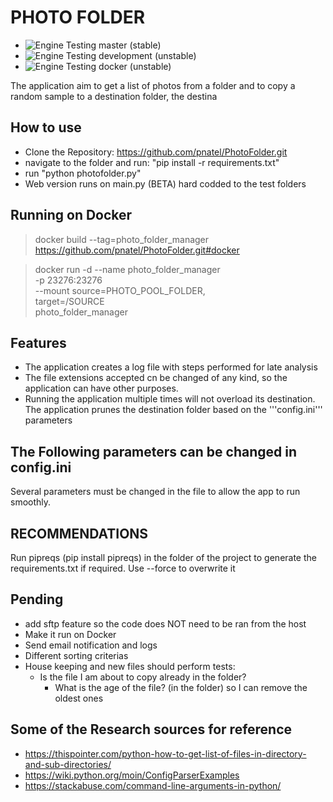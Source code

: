 # PHOTO FOLDER

- ![Engine Testing](https://github.com/pnatel/PhotoFolder/workflows/Engine%20Testing/badge.svg) master (stable)
- ![Engine Testing](https://github.com/pnatel/PhotoFolder/workflows/Python%20package/badge.svg?branch=Development) development (unstable)
- ![Engine Testing](https://github.com/pnatel/PhotoFolder/workflows/Python%20package/badge.svg?branch=docker) docker (unstable)

The application aim to get a list of photos from a folder and to copy a random sample to a destination folder, the destina

## How to use

- Clone the Repository: <https://github.com/pnatel/PhotoFolder.git>
- navigate to the folder and run: "pip install -r requirements.txt"
- run "python photofolder.py"
- Web version runs on main.py (BETA) hard codded to the test folders


## Running on Docker

> docker build --tag=photo_folder_manager <https://github.com/pnatel/PhotoFolder.git#docker>

> docker run  -d --name photo_folder_manager\
              -p 23276:23276 \
              --mount source=PHOTO_POOL_FOLDER,\
              target=/SOURCE \
              photo_folder_manager

## Features

- The application creates a log file with steps performed for late analysis
- The file extensions accepted cn be changed of any kind, so the application can have other purposes.
- Running the application multiple times will not overload its destination. The application prunes the destination folder based on the '''config.ini''' parameters

## The Following parameters can be changed in config.ini

Several parameters must be changed in the file to allow the app to run smoothly.

## RECOMMENDATIONS

Run pipreqs (pip install pipreqs) in the folder of the project to generate the requirements.txt if required.
Use --force to overwrite it

## Pending

- add sftp feature so the code does NOT need to be ran from the host
- Make it run on Docker
- Send email notification and logs
- Different sorting criterias
- House keeping and new files should perform tests:
  - Is the file I am about to copy already in the folder?
    - What is the age of the file? (in the folder) so I can remove the oldest ones

## Some of the Research sources for reference

- <https://thispointer.com/python-how-to-get-list-of-files-in-directory-and-sub-directories/>
- <https://wiki.python.org/moin/ConfigParserExamples>
- <https://stackabuse.com/command-line-arguments-in-python/>
